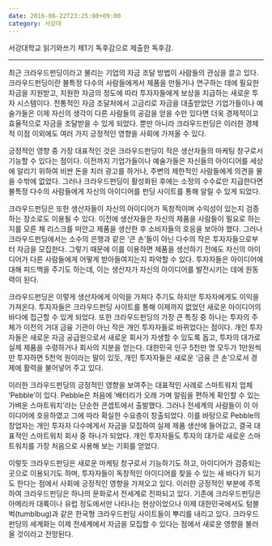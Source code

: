```yaml
---
date: 2016-06-22T23:25:00+09:00
category: 서강대
---
```


서강대학교 읽기와쓰기 제1기 독후감으로 제출한 독후감.

---

최근 크라우드펀딩이라고 불리는 기업의 자금 조달 방법이 사람들의 관심을 끌고 있다. 크라우드펀딩이란 불특정 다수의 사람들에게서 제품을 만들거나 연구하는 데에 필요한 자금을 지원받고, 지원한 자금의 정도에 따라 투자자들에게 보상을 지급하는 새로운 투자 시스템이다. 전통적인 자금 조달처에서 고금리로 자금을 대출받았던 기업가들이나 예술가들은 이제 자신의 생각이 다른 사람들의 공감을 얻을 수만 있다면 더욱 경제적이고 효율적으로 자금을 조달받을 수 있게 되었다. 뿐만 아니라 크라우드펀딩은 이러한 경제적 이점 이외에도 여러 가지 긍정적인 영향을 사회에 가져올 수 있다.

긍정적인 영향 중 가장 대표적인 것은 크라우드펀딩이 작은 생산자들의 마케팅 창구로서 기능할 수 있다는 점이다. 이전까지 기업가들이나 예술가들은 자신들의 아이디어를 세상에 알리기 위하여 비싼 돈을 치러 광고를 하거나, 주변의 제한적인 사람들에게 의견을 물을 수밖에 없었다. 그러나 크라우드펀딩이 활성화된 후에는 소정의 수수료만 지급한다면 불특정 다수의 사람들에게 자신의 아이디어를 펀딩 사이트를 통해 알릴 수 있게 되었다.

크라우드펀딩은 또한 생산자들이 자신의 아이디어가 독창적이며 수익성이 있는지 검증하는 장소로도 이용될 수 있다. 이전에 생산자들은 자신의 제품을 사람들이 필요로 하는지를 모른 채 리스크를 떠안고 제품을 생산한 후 소비자들의 호응을 보아야 했다. 그러나 크라우드펀딩에서는 소수의 은행과 같은 ‘큰 손’들이 아닌 다수의 작은 투자자들으로부터 자금을 모집한다. 그렇기 때문에 이를 이용하면 제품을 생산하기 전에도 자신의 아이디어가 다른 사람들에게 어떻게 받아들여지는지 파악할 수 있다. 투자자들은 아이디어에 대해 피드백을 주기도 하는데, 이는 생산자가 자신의 아이디어를 발전시키는 데에 원동력이 된다.

크라우드펀딩은 이렇게 생산자에게 이익을 가져다 주기도 하지만 투자자에게도 이익을 가져온다. 투자자들은 크라우드펀딩 사이트를 통해 이제까지 없었던 새로운 아이디어의 바다에 접근할 수 있게 되었다. 또한 크라우드펀딩의 가장 큰 특징 중 하나는 투자의 주체가 이전의 거대 금융 기관이 아닌 작은 개인 투자자들로 바뀌었다는 점이다. 개인 투자자들은 새로운 자금 공급원으로서 새로운 회사가 자생할 수 있도록 돕고, 투자의 대가로 실제 제품을 수령하거나 회사의 지분을 얻는다. 대한민국 인구 5천만 명 모두가 1만원씩만 투자하면 5천억 원이라는 말이 있듯, 개인 투자자들은 새로운 ‘금융 큰 손’으로서 경제에 활력을 불어넣어 주고 있다.

이러한 크라우드펀딩의 긍정적인 영향을 보여주는 대표적인 사례로 스마트워치 업체 ‘Pebble’이 있다. Pebble은 처음에 ‘배터리가 오래 가며 알림을 편하게 확인할 수 있는 가벼운 스마트워치’라는 단순한 콘셉트에서 출발했다. 그러나 전세계의 사람들이 이 아이디어에 호응하였고 그에 따라 확실한 수요층이 창출되었다. 이를 바탕으로 Pebble의 창업자는 개인 투자자 다수에게서 자금을 모집하여 실제 제품 생산에 들어갔고, 결국 대표적인 스마트워치 회사 중 하나가 되었다. 개인 투자자들도 투자의 대가로 새로운 스마트워치를 가장 처음으로 사용해 보는 기회를 얻었다.

이렇듯 크라우드펀딩은 새로운 마케팅 창구로서 기능하기도 하고, 아이디어가 검증되는 곳으로 이용되기도 하며, 투자자들이 독창적인 아이디어를 찾을 수 있는 새 바다가 되기도 한다는 점에서 사회에 긍정적인 영향을 가져오고 있다. 이러한 긍정적인 부분에 주목하여 크라우드펀딩은 하나의 문화로서 전세계로 전파되고 있다. 기존에 크라우드펀딩은 아메리카 대륙이나 유럽 정도에서만 나타나는 현상이었으나 이제 대한민국에서도 텀블벅(tumblbug)과 같은 한국형 크라우드펀딩 사이트들이 뿌리를 내리고 있다. 크라우드펀딩의 세계화는 이제 전세계에서 자금을 모집할 수 있다는 점에서 새로운 영향을 불러올 것이라고 전망된다.
